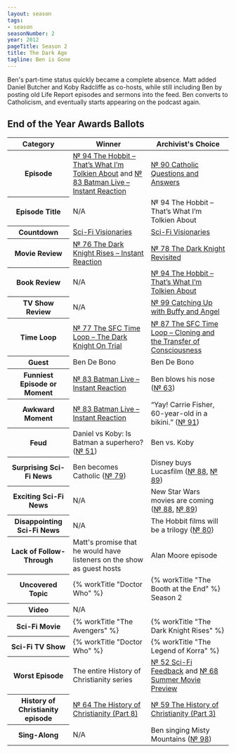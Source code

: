 ```yaml
---
layout: season
tags:
- season
seasonNumber: 2
year: 2012
pageTitle: Season 2
title: The Dark Age
tagline: Ben is Gone
---
```

<div class="columns">
<div class="column is-half">
Ben's part-time status quickly became a complete absence. Matt added Daniel Butcher and Koby Radcliffe as co-hosts, while still including Ben by posting old Life Report episodes and sermons into the feed. Ben converts to Catholicism, and eventually starts appearing on the podcast again.
</div>
</div>

<h2>End of the Year Awards Ballots</h2>
<table class="table is-striped">
    <thead>
        <tr>
            <th>Category</th>
            <th>Winner</th>
            <th>Archivist's Choice</th>
        </tr>
    </thead>
    <tbody>
        <tr>
            <th>Episode</th>
            <td><a href="/episodes/0094-the-hobbit-thats-what-im-tolkien-about/">№ 94 The Hobbit – That’s What I’m Tolkien About</a> and <a href="/episodes/0083-batman-live-instant-reaction/">№ 83 Batman Live – Instant Reaction</a></td>
            <td><a href="/episodes/0090-catholic-questions-and-answers/">№ 90 Catholic Questions and Answers</a></td>
        </tr>
        <tr>
            <th>Episode Title</th>
            <td>N/A</td>
            <td>№ 94 The Hobbit – That’s What I’m Tolkien About</td>
        </tr>
        <tr>
            <th>Countdown</th>
            <td><a href="/episodes/0080-top-5-sci-fi-visionaries/">Sci-Fi Visionaries</a></td>
            <td><a href="/episodes/0080-top-5-sci-fi-visionaries/">Sci-Fi Visionaries</a></td>
        </tr>
        <tr>
            <th>Movie Review</th>
            <td><a href="/episodes/0076-the-dark-knight-rises-instant-reaction/">№ 76 The Dark Knight Rises – Instant Reaction</a></td>
            <td><a href="/episodes/0078-the-dark-knight-revisited/">№ 78 The Dark Knight Revisited</a></td>
        </tr>
        <tr>
            <th>Book Review</th>
            <td>N/A</td>
            <td><a href="/episodes/0094-the-hobbit-thats-what-im-tolkien-about/">№ 94 The Hobbit – That’s What I’m Tolkien About</a></td>
        </tr>
        <tr>
            <th>TV Show Review</th>
            <td>N/A</td>
            <td><a href="/episodes/0099-catching-up-with-buffy-and-angel/">№ 99 Catching Up with Buffy and Angel</a></td>
        </tr>
        <tr>
            <th>Time Loop</th>
            <td><a href="/episodes/0077-the-sfc-time-loop-the-dark-knight-on-trial/">№ 77 The SFC Time Loop – The Dark Knight On Trial</a></td>
            <td><a href="/episodes/0087-the-sfc-time-loop-cloning-and-the-transfer-of-consciousness/">№ 87 The SFC Time Loop – Cloning and the Transfer of Consciousness</a></td>
        </tr>
        <tr>
            <th>Guest</th>
            <td>Ben De Bono</td>
            <td>Ben De Bono</td>
        </tr>
        <tr>
            <th>Funniest Episode or Moment</th>
            <td><a href="/episodes/0083-batman-live-instant-reaction/">№ 83 Batman Live – Instant Reaction</a></td>
            <td>Ben blows his nose (<a href="/episodes/0063-the-history-of-christianity-part-7/">№ 63</a>)</td>
        </tr>
        <tr>
            <th>Awkward Moment</th>
            <td><a href="/episodes/0083-batman-live-instant-reaction/">№ 83 Batman Live – Instant Reaction</a></td>
            <td><q class="koby inline">Yay! Carrie Fisher, 60-year-old in a bikini.</q> (<a href="/episodes/0091-calling-all-podcasters-and-other-announcements/">№ 91</a>)</td>
        </tr>
        <tr>
            <th>Feud</th>
            <td>Daniel vs Koby: Is Batman a superhero? (<a href="/episodes/0051-superhero-talk/">№ 51</a>)</td>
            <td>Ben vs. Koby</td>
        </tr>
        <tr>
            <th>Surprising Sci-Fi News</th>
            <td>Ben becomes Catholic (<a href="">№ 79</a>)</td>
            <td>Disney buys Lucasfilm (<a href="/episodes/0088-darth-mickey-disney-buys-lucasfilm/">№ 88</a>, <a href="/episodes/0089-darth-mickey-disney-buys-lucasfilm/">№ 89</a>)</td>
        </tr>
        <tr>
            <th>Exciting Sci-Fi News</th>
            <td>N/A</td>
            <td>New Star Wars movies are coming (<a href="/episodes/0088-darth-mickey-disney-buys-lucasfilm/">№ 88</a>, <a href="/episodes/0089-darth-mickey-disney-buys-lucasfilm/">№ 89</a>)</td>
        </tr>
        <tr>
            <th>Disappointing Sci-Fi News</th>
            <td>N/A</td>
            <td>The Hobbit films will be a trilogy (<a href="/episodes/0080-top-5-sci-fi-visionaries/">№ 80</a>)</td>
        </tr>
        <tr>
            <th>Lack of Follow-Through</th>
            <td>Matt's promise that he would have listeners on the show as guest hosts</td>
            <td>Alan Moore episode</td>
        </tr>
        <tr>
            <th>Uncovered Topic</th>
            <td>{% workTitle "Doctor Who" %}</td>
            <td>{% workTitle "The Booth at the End" %} Season 2</td>
        </tr>
        <tr>
            <th>Video</th>
            <td>N/A</td>
            <td></td>
        </tr>
        <tr>
            <th>Sci-Fi Movie</th>
            <td>{% workTitle "The Avengers" %}</td>
            <td>{% workTitle "The Dark Knight Rises" %}</td>
        </tr>
        <tr>
            <th>Sci-Fi TV Show</th>
            <td>{% workTitle "Doctor Who" %}</td>
            <td>{% workTitle "The Legend of Korra" %}</td>
        </tr>
        <tr>
            <th>Worst Episode</th>
            <td>The entire History of Christianity series</td>
            <td><a href="/episodes/0052-sci-fi-feedback/">№ 52 Sci-Fi Feedback</a> and <a href="/episodes/0068-summer-movie-preview/">№ 68 Summer Movie Preview</a></td>
        </tr>
        <!-- special for this year -->
        <tr>
            <th>History of Christianity episode</th>
            <td><a href="/episodes/0064-the-history-of-christianity-part-8/">№ 64 The History of Christianity (Part 8)</a></td>
            <td><a href="/episodes/0059-the-history-of-christianity-part-3/">№ 59 The History of Christianity (Part 3)</a></td>
        </tr>
        <tr>
            <th>Sing-Along</th>
            <td>N/A</td>
            <td>Ben singing Misty Mountains (<a href="/episodes/0098-tolkien-about-the-hobbit-movie/">№ 98</a>)</td>
        </tr>
    </tbody>
</table>
